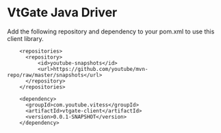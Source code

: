 VtGate Java Driver
==================

Add the following repository and dependency to your pom.xml to use this client library.

```
    <repositories>
      <repository>
          <id>youtube-snapshots</id>
          <url>https://github.com/youtube/mvn-repo/raw/master/snapshots</url>
      </repository>
    </repositories>
```

```
    <dependency>
      <groupId>com.youtube.vitess</groupId>
      <artifactId>vtgate-client</artifactId>
      <version>0.0.1-SNAPSHOT</version>
    </dependency>
```
